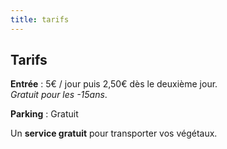 ```yaml
---
title: tarifs
---
```


## Tarifs

**Entrée** : 5€ / jour puis 2,50€ dès le deuxième jour.  
*Gratuit pour les -15ans*.

**Parking** : Gratuit

Un **service gratuit** pour transporter vos végétaux.